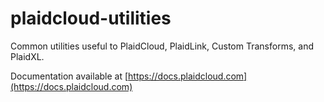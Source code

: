 # plaidcloud-utilities
Common utilities useful to PlaidCloud, PlaidLink, Custom Transforms, and PlaidXL.

Documentation available at [https://docs.plaidcloud.com](https://docs.plaidcloud.com)
